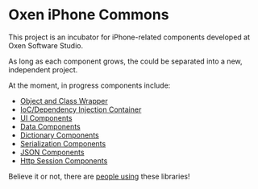 # Oxen iPhone Commons
This project is an incubator for iPhone-related components developed at Oxen Software Studio.

As long as each component grows, the could be separated into a new, independent project.

At the moment, in progress components include:

 * [Object and Class Wrapper](https://github.com/lbrasseur/oxeniphonecommons/wiki/Wrapper)
 * [IoC/Dependency Injection Container](https://github.com/lbrasseur/oxeniphonecommons/wiki/Container)
 * [UI Components](https://github.com/lbrasseur/oxeniphonecommons//wiki/UiComponents)
 * [Data Components](https://github.com/lbrasseur/oxeniphonecommons//wiki/DataComponents)
 * [Dictionary Components](https://github.com/lbrasseur/oxeniphonecommons/wiki/DictionaryComponents)
 * [Serialization Components](https://github.com/lbrasseur/oxeniphonecommons/wiki/SerializationComponents)
 * [JSON Components](https://github.com/lbrasseur/oxeniphonecommons/wiki/JsonComponents)
 * [Http Session Components](https://github.com/lbrasseur/oxeniphonecommons/wiki/HttpSessionComponents)

Believe it or not, there are [people using](https://github.com/lbrasseur/oxeniphonecommons/wiki/WhoIsUsingThis) these libraries!
